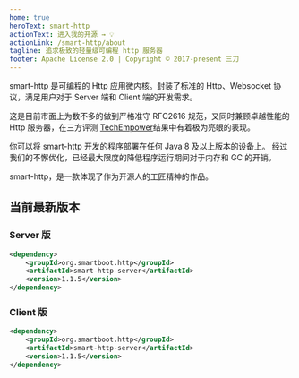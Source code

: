 ```yaml
---
home: true
heroText: smart-http
actionText: 进入我的开源 → 💡
actionLink: /smart-http/about
tagline: 追求极致的轻量级可编程 http 服务器
footer: Apache License 2.0 | Copyright © 2017-present 三刀
---
```


smart-http 是可编程的 Http 应用微内核。封装了标准的 Http、Websocket 协议，满足用户对于 Server 端和 Client 端的开发需求。

这是目前市面上为数不多的做到严格准守 RFC2616 规范，又同时兼顾卓越性能的 Http 服务器，在三方评测 [TechEmpower](https://www.techempower.com/benchmarks/#section=data-r20&hw=ph&test=plaintext&l=zik0vz-sf)结果中有着极为亮眼的表现。

你可以将 smart-http 开发的程序部署在任何 Java 8 及以上版本的设备上。
经过我们的不懈优化，已经最大限度的降低程序运行期间对于内存和 GC 的开销。

smart-http，是一款体现了作为开源人的工匠精神的作品。
## 当前最新版本
### Server 版
```xml
<dependency>
    <groupId>org.smartboot.http</groupId>
    <artifactId>smart-http-server</artifactId>
    <version>1.1.5</version>
</dependency>
```
### Client 版
```xml
<dependency>
    <groupId>org.smartboot.http</groupId>
    <artifactId>smart-http-server</artifactId>
    <version>1.1.5</version>
</dependency>
```
